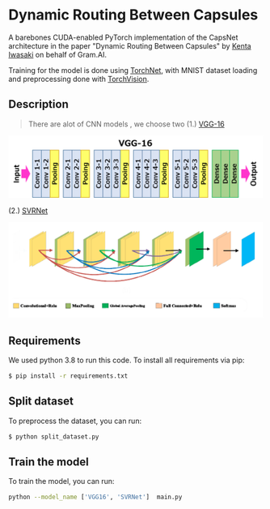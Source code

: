 # Dynamic Routing Between Capsules

A barebones CUDA-enabled PyTorch implementation of the CapsNet architecture in the paper "Dynamic Routing Between Capsules" by [Kenta Iwasaki](https://github.com/iwasaki-kenta) on behalf of Gram.AI.

Training for the model is done using [TorchNet](https://github.com/pytorch/tnt), with MNIST dataset loading and preprocessing done with [TorchVision](https://github.com/pytorch/vision).

## Description

>There are alot of CNN models , we choose two (1.) [VGG-16](https://arxiv.org/pdf/1409.1556.pdf) 

![vgg-16](images/vgg16.png)




(2.) [SVRNet](https://www.ncbi.nlm.nih.gov/pmc/articles/PMC8404611/pdf/JMI-008-017504.pdf)

![Svrnet_image](images/svrnet.png)

## Requirements
We used python 3.8 to run this code. To install all requirements via pip:
```bash
$ pip install -r requirements.txt
```



## Split dataset
 To preprocess the dataset, you can run:
```bash
$ python split_dataset.py

```



## Train the model
To train the model, you can run: 
```bash
python --model_name ['VGG16', 'SVRNet']  main.py
```
